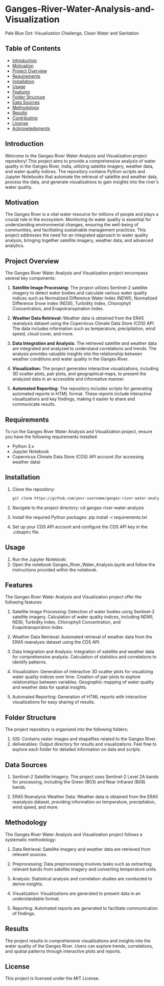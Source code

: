 # Ganges-River-Water-Analysis-and-Visualization
Pale Blue Dot: Visualization Challenge, Clean Water and Sanitation
## Table of Contents

- [Introduction](#introduction)
- [Motivation](#motivation)
- [Project Overview](#project-overview)
- [Requirements](#requirements)
- [Installation](#installation)
- [Usage](#usage)
- [Features](#features)
- [Folder Structure](#folder-structure)
- [Data Sources](#data-sources)
- [Methodology](#methodology)
- [Results](#results)
- [Contributing](#contributing)
- [License](#license)
- [Acknowledgments](#acknowledgments)

## Introduction

Welcome to the Ganges River Water Analysis and Visualization project repository! This project aims to provide a comprehensive analysis of water quality in the Ganges River, India, utilizing satellite imagery, weather data, and water quality indices. The repository contains Python scripts and Jupyter Notebooks that automate the retrieval of satellite and weather data, process the data, and generate visualizations to gain insights into the river's water quality.

## Motivation

The Ganges River is a vital water resource for millions of people and plays a crucial role in the ecosystem. Monitoring its water quality is essential for understanding environmental changes, ensuring the well-being of communities, and facilitating sustainable management practices. This project addresses the need for an integrated approach to water quality analysis, bringing together satellite imagery, weather data, and advanced analytics.

## Project Overview

The Ganges River Water Analysis and Visualization project encompass several key components:

1. **Satellite Image Processing:** The project utilizes Sentinel-2 satellite imagery to detect water bodies and calculate various water quality indices such as Normalized Difference Water Index (NDWI), Normalized Difference Snow Index (NDSI), Turbidity Index, Chlorophyll Concentration, and Evapotranspiration Index.

2. **Weather Data Retrieval:** Weather data is obtained from the ERA5 reanalysis dataset using the Copernicus Climate Data Store (CDS) API. The data includes information such as temperature, precipitation, wind speed, cloud cover, and more.

3. **Data Integration and Analysis:** The retrieved satellite and weather data are integrated and analyzed to understand correlations and trends. The analysis provides valuable insights into the relationship between weather conditions and water quality in the Ganges River.

4. **Visualization:** The project generates interactive visualizations, including 3D scatter plots, pair plots, and geographical maps, to present the analyzed data in an accessible and informative manner.

5. **Automated Reporting:** The repository includes scripts for generating automated reports in HTML format. These reports include interactive visualizations and key findings, making it easier to share and communicate results.

## Requirements

To run the Ganges River Water Analysis and Visualization project, ensure you have the following requirements installed:

- Python 3.x
- Jupyter Notebook
- Copernicus Climate Data Store (CDS) API account (for accessing weather data)

## Installation

1. Clone the repository:

   ```bash
   git clone https://github.com/your-username/ganges-river-water-analysis.git

2. Navigate to the project directory:
cd ganges-river-water-analysis

3. Install the required Python packages:
pip install -r requirements.txt

4. Set up your CDS API account and configure the CDS API key in the .cdsapirc file.

## Usage
1. Run the Jupyter Notebook:
2. Open the notebook Ganges_River_Water_Analysis.ipynb and follow the instructions provided within the notebook.

## Features
The Ganges River Water Analysis and Visualization project offer the following features:

1. Satellite Image Processing:
Detection of water bodies using Sentinel-2 satellite imagery.
Calculation of water quality indices, including NDWI, NDSI, Turbidity Index, Chlorophyll Concentration, and Evapotranspiration Index.

2. Weather Data Retrieval:
Automated retrieval of weather data from the ERA5 reanalysis dataset using the CDS API.

3. Data Integration and Analysis:
Integration of satellite and weather data for comprehensive analysis.
Calculation of statistics and correlations to identify patterns.

4. Visualization:
Generation of interactive 3D scatter plots for visualizing water quality indices over time.
Creation of pair plots to explore relationships between variables.
Geographic mapping of water quality and weather data for spatial insights.

5. Automated Reporting:
Generation of HTML reports with interactive visualizations for easy sharing of results.

## Folder Structure
The project repository is organized into the following folders:

1. GIS: Contains raster images and shapefiles related to the Ganges River.
2. deliverables: Output directory for results and visualizations.
Feel free to explore each folder for detailed information on data and scripts.

## Data Sources
1. Sentinel-2 Satellite Imagery:
The project uses Sentinel-2 Level 2A bands for processing, including the Green (B03) and Near Infrared (B08) bands.

2. ERA5 Reanalysis Weather Data:
Weather data is obtained from the ERA5 reanalysis dataset, providing information on temperature, precipitation, wind speed, and more.

## Methodology
The Ganges River Water Analysis and Visualization project follows a systematic methodology:

1. Data Retrieval:
Satellite imagery and weather data are retrieved from relevant sources.

2. Preprocessing:
Data preprocessing involves tasks such as extracting relevant bands from satellite imagery and converting temperature units.

3. Analysis:
Statistical analysis and correlation studies are conducted to derive insights.

4. Visualization:
Visualizations are generated to present data in an understandable format.

5. Reporting:
Automated reports are generated to facilitate communication of findings.

## Results
The project results in comprehensive visualizations and insights into the water quality of the Ganges River. Users can explore trends, correlations, and spatial patterns through interactive plots and reports.

## License
This project is licensed under the MIT License.
